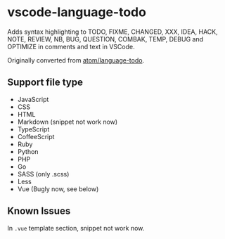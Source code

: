 # vscode-language-todo

Adds syntax highlighting to TODO, FIXME, CHANGED, XXX, IDEA, HACK, NOTE, REVIEW, NB, BUG, QUESTION, COMBAK, TEMP, DEBUG and OPTIMIZE in comments and text in VSCode.

Originally converted from [atom/language-todo](https://github.com/atom/language-todo).

## Support file type

- JavaScript
- CSS
- HTML
- Markdown (snippet not work now)
- TypeScript
- CoffeeScript
- Ruby
- Python
- PHP
- Go
- SASS (only .scss)
- Less
- Vue (Bugly now, see below)

## Known Issues

In `.vue` template section, snippet not work now.